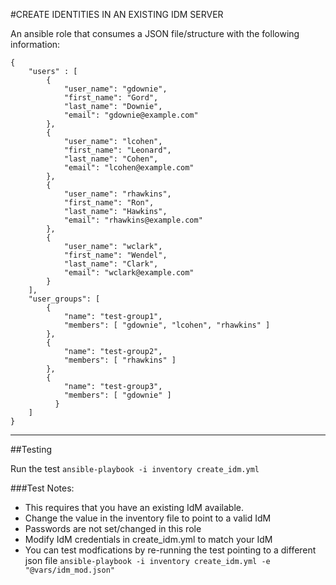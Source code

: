 #CREATE IDENTITIES IN AN EXISTING IDM SERVER

An ansible role that consumes a JSON file/structure with the following information:
```
{
    "users" : [
        {
            "user_name": "gdownie",
            "first_name": "Gord",
            "last_name": "Downie",
            "email": "gdownie@example.com"
        },
        {
            "user_name": "lcohen",
            "first_name": "Leonard",
            "last_name": "Cohen",
            "email": "lcohen@example.com"
        },
        {
            "user_name": "rhawkins",
            "first_name": "Ron",
            "last_name": "Hawkins",
            "email": "rhawkins@example.com"
        },
        {
            "user_name": "wclark",
            "first_name": "Wendel",
            "last_name": "Clark",
            "email": "wclark@example.com"
        }
    ],
    "user_groups": [
        {
            "name": "test-group1",
            "members": [ "gdownie", "lcohen", "rhawkins" ]
        },
        {
            "name": "test-group2",
            "members": [ "rhawkins" ]
        },
        {
            "name": "test-group3",
            "members": [ "gdownie" ]
          }
    ]
}

```

---
##Testing

Run the test ```ansible-playbook -i inventory create_idm.yml```

###Test Notes:

* This requires that you have an existing IdM available.
* Change the value in the inventory file to point to a valid IdM
* Passwords are not set/changed in this role
* Modify IdM credentials in create_idm.yml to match your IdM
* You can test modfications by re-running the test pointing to a different json file ```ansible-playbook -i inventory create_idm.yml -e "@vars/idm_mod.json"```
